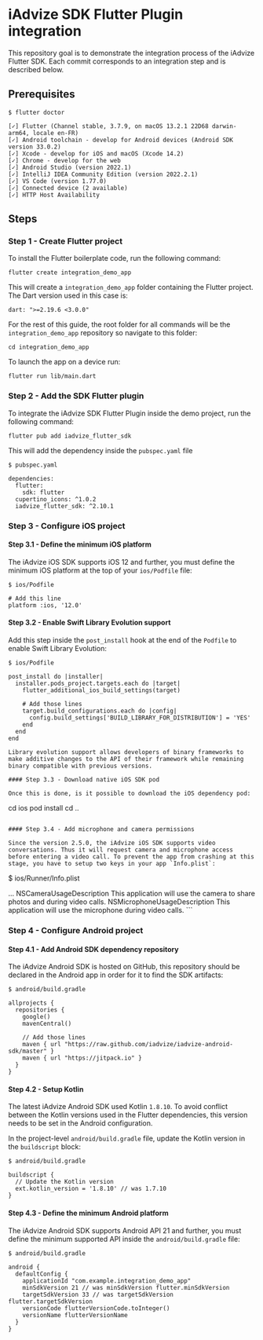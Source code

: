 # iAdvize SDK Flutter Plugin integration

This repository goal is to demonstrate the integration process of the iAdvize Flutter SDK.
Each commit corresponds to an integration step and is described below.

## Prerequisites

```
$ flutter doctor

[✓] Flutter (Channel stable, 3.7.9, on macOS 13.2.1 22D68 darwin-arm64, locale en-FR)
[✓] Android toolchain - develop for Android devices (Android SDK version 33.0.2)
[✓] Xcode - develop for iOS and macOS (Xcode 14.2)
[✓] Chrome - develop for the web
[✓] Android Studio (version 2022.1)
[✓] IntelliJ IDEA Community Edition (version 2022.2.1)
[✓] VS Code (version 1.77.0)
[✓] Connected device (2 available)
[✓] HTTP Host Availability
```

## Steps

### Step 1 - Create Flutter project

To install the Flutter boilerplate code, run the following command:

```
flutter create integration_demo_app
```

This will create a `integration_demo_app` folder containing the Flutter project.
The Dart version used in this case is:

```
dart: ">=2.19.6 <3.0.0"
```

For the rest of this guide, the root folder for all commands will be the `integration_demo_app` repository so navigate to this folder:

```
cd integration_demo_app
```

To launch the app on a device run:

```
flutter run lib/main.dart
```

### Step 2 - Add the SDK Flutter plugin

To integrate the iAdvize SDK Flutter Plugin inside the demo project, run the following command:

```
flutter pub add iadvize_flutter_sdk
```

This will add the dependency inside the `pubspec.yaml` file

```
$ pubspec.yaml

dependencies:
  flutter:
    sdk: flutter
  cupertino_icons: ^1.0.2
  iadvize_flutter_sdk: ^2.10.1
```

### Step 3 - Configure iOS project

#### Step 3.1 - Define the minimum iOS platform

The iAdvize iOS SDK supports iOS 12 and further, you must define the minimum iOS platform at the top of your `ios/Podfile` file:

```
$ ios/Podfile

# Add this line
platform :ios, '12.0'
```

#### Step 3.2 - Enable Swift Library Evolution support

Add this step inside the `post_install` hook at the end of the `Podfile` to enable Swift Library Evolution:

```
$ ios/Podfile

post_install do |installer|
  installer.pods_project.targets.each do |target|
    flutter_additional_ios_build_settings(target)

    # Add those lines
    target.build_configurations.each do |config|
      config.build_settings['BUILD_LIBRARY_FOR_DISTRIBUTION'] = 'YES'
    end
  end
end

Library evolution support allows developers of binary frameworks to make additive changes to the API of their framework while remaining binary compatible with previous versions.

#### Step 3.3 - Download native iOS SDK pod

Once this is done, is it possible to download the iOS dependency pod:

```
cd ios
pod install
cd ..
```

#### Step 3.4 - Add microphone and camera permissions

Since the version 2.5.0, the iAdvize iOS SDK supports video conversations. Thus it will request camera and microphone access before entering a video call. To prevent the app from crashing at this stage, you have to setup two keys in your app `Info.plist`:

```
$ ios/Runner/Info.plist

<?xml version="1.0" encoding="UTF-8"?>
<!DOCTYPE plist PUBLIC "-//Apple//DTD PLIST 1.0//EN" "http://www.apple.com/DTDs/PropertyList-1.0.dtd">
<plist version="1.0">
  <dict>
    ...
    <key>NSCameraUsageDescription</key>
    <string>This application will use the camera to share photos and during video calls.</string>
    <key>NSMicrophoneUsageDescription</key>
    <string>This application will use the microphone during video calls.</string>
  </dict>
</plist>
```

### Step 4 - Configure Android project

#### Step 4.1 - Add Android SDK dependency repository

The iAdvize Android SDK is hosted on GitHub, this repository should be declared in the Android app in order for it to find the SDK artifacts:

```
$ android/build.gradle

allprojects {
  repositories {
    google()
    mavenCentral()

    // Add those lines
    maven { url "https://raw.github.com/iadvize/iadvize-android-sdk/master" }
    maven { url "https://jitpack.io" }
  }
}
```

#### Step 4.2 - Setup Kotlin

The latest iAdvize Android SDK used Kotlin `1.8.10`. To avoid conflict between the Kotlin versions used in the Flutter dependencies, this version needs to be set in the Android configuration.

In the project-level `android/build.gradle` file, update the Kotlin version in the `buildscript` block:

```
$ android/build.gradle

buildscript {
  // Update the Kotlin version
  ext.kotlin_version = '1.8.10' // was 1.7.10
}
```

#### Step 4.3 - Define the minimum Android platform

The iAdvize Android SDK supports Android API 21 and further, you must define the minimum supported API inside the `android/build.gradle` file:

```
$ android/build.gradle

android {
  defaultConfig {
    applicationId "com.example.integration_demo_app"
    minSdkVersion 21 // was minSdkVersion flutter.minSdkVersion
    targetSdkVersion 33 // was targetSdkVersion flutter.targetSdkVersion
    versionCode flutterVersionCode.toInteger()
    versionName flutterVersionName
  }
}
```
